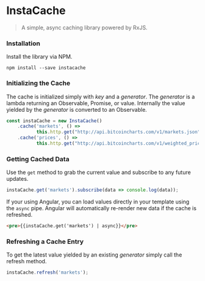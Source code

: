 # InstaCache

> A simple, async caching library powered by RxJS.

### Installation

Install the library via NPM.

```
npm install --save instacache
```

### Initializing the Cache

The cache is initialized simply with *key* and a *generator*. The *generator* is a lambda returning an Observable, Promise, or value. Internally the value yielded by the *generator* is converted to an Observable.

```typescript
const instaCache = new InstaCache()
    .cache('markets', () =>
           this.http.get("http://api.bitcoincharts.com/v1/markets.json"))
	.cache('prices', () =>
           this.http.get("http://api.bitcoincharts.com/v1/weighted_prices.json"));
```

### Getting Cached Data

Use the  `get` method to grab the current value and subscribe to any future updates.

```typescript
instaCache.get('markets').subscribe(data => console.log(data));
```

If your using Angular, you can load values directly in your template using the `async` pipe. Angular will automatically re-render new data if the cache is refreshed.

```html
<pre>{{instaCache.get('markets') | async}}</pre>
```

### Refreshing a Cache Entry

To get the latest value yielded by an existing *generator* simply call the refresh method.

```typescript
instaCache.refresh('markets');
```

